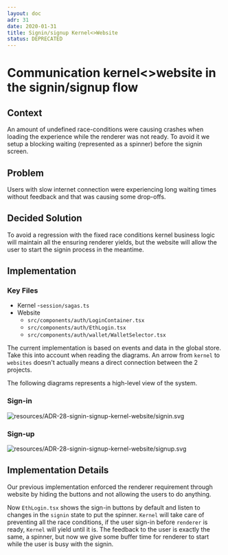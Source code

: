 ```yaml
---
layout: doc
adr: 31
date: 2020-01-31
title: Signin/signup Kernel<>Website
status: DEPRECATED
---
```


# Communication kernel<>website in the signin/signup flow

## Context

An amount of undefined race-conditions were causing crashes when loading the experience while the renderer was not ready. To avoid it we setup a blocking waiting (represented as a spinner) before the signin screen.

## Problem

Users with slow internet connection were experiencing long waiting times without feedback and that was causing some drop-offs.

## Decided Solution

To avoid a regression with the fixed race conditions kernel business logic will maintain all the ensuring renderer yields, but the website will allow the user to start the signin process in the meantime.

## Implementation

### Key Files

- Kernel -`session/sagas.ts`
- Website
  - `src/components/auth/LoginContainer.tsx`
  - `src/components/auth/EthLogin.tsx`
  - `src/components/auth/wallet/WalletSelector.tsx`

The current implementation is based on events and data in the global store. Take this into account when reading the diagrams.
An arrow from `kernel` to `websites` doesn't actually means a direct connection between the 2 projects.

The following diagrams represents a high-level view of the system.

### Sign-in

![resources/ADR-28-signin-signup-kernel-website/signin.svg](resources/ADR-28-signin-signup-kernel-website/signin.svg)

### Sign-up

![resources/ADR-28-signin-signup-kernel-website/signup.svg](resources/ADR-28-signin-signup-kernel-website/signup.svg)

## Implementation Details

Our previous implementation enforced the renderer requirement through website by hiding the buttons and not allowing the users to do anything.

Now `EthLogin.tsx` shows the sign-in buttons by default and listen to changes in the `signin` state to put the spinner. `Kernel` will take care of preventing all the race conditions, if the user sign-in before `renderer` is ready, `Kernel` will yield until it is. The feedback to the user is exactly the same, a spinner, but now we give some buffer time for renderer to start while the user is busy with the signin.
